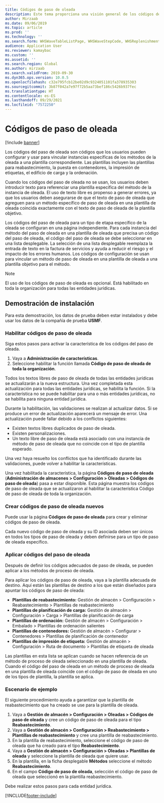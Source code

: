 ```yaml
---
title: Códigos de paso de oleada
description: Este tema proporciona una visión general de los códigos de paso de la oleada y cómo se usan.
author: Mirzaab
ms.date: 09/06/2019
ms.topic: article
ms.prod: ''
ms.technology: ''
ms.search.form: WHSWaveTableListPage, WHSWaveStepCode, WHSReplenishmentTemplates, WHSWaveTemplateTable
audience: Application User
ms.reviewer: kamaybac
ms.custom: ''
ms.assetid: ''
ms.search.region: Global
ms.author: mirzaab
ms.search.validFrom: 2019-09-30
ms.dyn365.ops.version: 10.0.5
ms.openlocfilehash: c32e795fcb12be02d9c9324051101fa378935303
ms.sourcegitcommit: 3b87f042a7e97f72b5aa73bef186c5426b937fec
ms.translationtype: HT
ms.contentlocale: es-ES
ms.lasthandoff: 09/29/2021
ms.locfileid: "7572250"
---
```

# <a name="wave-step-codes"></a>Códigos de paso de oleada

[!include [banner](../includes/banner.md)]

Los códigos del paso de oleada son códigos que los usuarios pueden configurar y usar para vincular instancias específicas de los métodos de la oleada a una plantilla correspondiente. Las plantillas incluyen las plantillas para reabastecimiento, la puesta en contenedores, la impresión de etiquetas, el edificio de carga y la ordenación.

Cuando los códigos del paso de oleada no se usan, los usuarios deben introducir texto para referenciar una plantilla específica del método de la instancia de oleada. El uso de texto libre es propenso a generar errores, ya que los usuarios deben asegurarse de que el texto de paso de oleada que agreguen para un método específico de paso de oleada en una plantilla de oleada coincida exactamente con el texto de paso de oleada de la plantilla objetivo.

Los códigos del paso de oleada para un tipo de etapa específico de la oleada se configuran en una página independiente. Para cada instancia del método del paso de oleada en una plantilla de oleada que precisa un código del paso de oleada, el código del paso de oleada se debe seleccionar en una lista desplegable. La selección de una lista desplegable reemplaza la entrada de texto en la factura de servicios y ayuda a reducir el riesgo y el impacto de los errores humanos. Los códigos de configuración se usan para vincular un método de paso de oleada en una plantilla de oleada a una plantilla objetivo para el método.

> [!NOTE]
> El uso de los códigos de paso de oleada es opcional. Está habilitado en toda la organización para todas las entidades jurídicas.

## <a name="setup-demo"></a>Demostración de instalación 

Para esta demostración, los datos de prueba deben estar instalados y debe usar los datos de la compañía de prueba **USMF**.

### <a name="enable-wave-step-codes"></a>Habilitar códigos de paso de oleada

Siga estos pasos para activar la característica de los códigos del paso de oleada.

1. Vaya a **Administración de características**.
2. Seleccione habilitar la función llamada **Código de paso de oleada de toda la organización**.

Todos los textos libres de paso de oleada de todas las entidades jurídicas se actualizarán a la nueva estructura. Una vez completada esta actualización para todas las entidades jurídicas, se habilita la función. Si la característica no se puede habilitar para una o más entidades jurídicas, no se habilita para ninguna entidad jurídica.

Durante la habilitación, las validaciones se realizan al actualizar datos. Si se produce un error de actualización aparecerá un mensaje de error. Una actualización puede fallar debido a los conflictos siguientes:

- Existen textos libres duplicados de paso de oleada.
- Existen personalizaciones.
- Un texto libre de paso de oleada está asociado con una instancia de método de paso de oleada que no coincide con el tipo de plantilla esperado.

Una vez haya resuelto los conflictos que ha identificado durante las validaciones, puede volver a habilitar la características.

Una vez habilitada la característica, la página **Códigos de paso de oleada** (**Administración de almacenes \> Configuración \> Oleadas \> Códigos de paso de oleada**) pasa a estar disponible. Esta página muestra los códigos de paso de oleada que se actualizaron al habilitar la característica Código de paso de oleada de toda la organización.

### <a name="create-new-wave-step-codes"></a>Crear códigos de paso de oleada nuevos

Puede usar la página **Códigos de paso de oleada** para crear y eliminar códigos de paso de oleada.

Cada nuevo código de paso de oleada y su ID asociada deben ser únicos en todos los tipos de paso de oleada y deben definirse para un tipo de paso de oleada específico.

### <a name="apply-wave-step-codes"></a>Aplicar códigos del paso de oleada

Después de definir los códigos adecuados de paso de oleada, se pueden aplicar a los métodos de proceso de oleada.

Para aplicar los códigos de paso de oleada, vaya a la plantilla adecuada de destino. Aquí están las plantillas de destino a los que están diseñados para apuntar los códigos de paso de oleada:

- **Plantillas de reabastecimiento:** Gestión de almacén \> Configuración \> Reabastecimiento \> Plantillas de reabastecimiento
- **Plantillas de planificación de carga:** Gestión de almacén \> Configuración \> Carga \> Plantillas de planificación de carga
- **Plantillas de ordenación:** Gestión de almacén \> Configuración \> Embalado \> Plantillas de ordenación salientes
- **Plantillas de contenedores:** Gestión de almacén \> Configurar \> Contenedores \> Plantillas de planificación de contenedor
- **Plantillas de impresión de etiqueta:** Gestión de almacén \> Configuración \> Ruta de documento \> Plantillas de etiqueta de oleada

Las plantillas en esta lista se aplican cuando se hacen referencia de un método de proceso de oleada seleccionado en una plantilla de oleada. Cuando el código del paso de oleada en un método de proceso de oleada en una plantilla de oleada coincide con el código de paso de oleada en uno de los tipos de plantilla, la plantilla se aplica.

### <a name="sample-scenario"></a>Escenario de ejemplo

El siguiente procedimiento ayuda a garantizar que la plantilla de reabastecimiento que ha creado se use para la plantilla de oleada.

1. Vaya a **Gestión de almacén \> Configuración \> Oleadas \> Códigos de paso de oleada** y cree un código de paso de oleada para el tipo **Reabastecimiento**.
2. Vaya a **Gestión de almacén \> Configuración \> Reabastecimiento \> Plantillas de reabastecimiento** y cree una plantilla de reabastecimiento.
3. En la plantilla de reabastecimiento, seleccione el código de paso de oleada que ha creado para el tipo **Reabastecimiento**.
4. Vaya a **Gestión de almacén \> Configuración \> Oleadas \> Plantillas de oleada** y seleccione la plantilla de oleada que quiere usar.
5. En la plantilla, en la ficha desplegable **Métodos** seleccione el método **Reabastecimiento**.
6. En el campo **Código de paso de oleada**, selección el código de paso de oleada que seleccionó en la plantilla reabastecimiento.

Debe realizar estos pasos para cada entidad jurídica.


[!INCLUDE[footer-include](../../includes/footer-banner.md)]